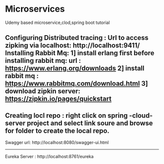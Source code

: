 # Microservices
Udemy based microservice,clod,spring boot tutorial

 Configuring Distributed tracing :
Url to access zipking via localhost: http://localhost:9411/
Installing Rabbit Mq:
  1] install erlang first before installing rabbit mq: 
       url : https://www.erlang.org/downloads
   2] install rabbit mq : 
     https://www.rabbitmq.com/download.html
   3] download zipkin server:
       https://zipkin.io/pages/quickstart
  -----------------------------------------------------------
  
  Creating locl repo :
  right click on spring -cloud-server project and select link soure and browse for folder to create the local repo.
  ---------------------
  
  Swagger url: 
  http://localhost:8080/swagger-ui.html
  
  ------------------------------------------------------
  Eureka Server :
  http://localhost:8761/eureka
   
  
